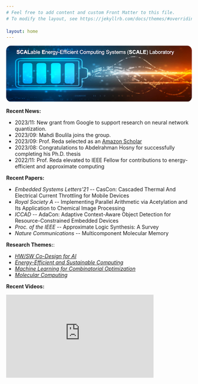 ```yaml
---
# Feel free to add content and custom Front Matter to this file.
# To modify the layout, see https://jekyllrb.com/docs/themes/#overriding-theme-defaults

layout: home
---
```

![](logo.png)

**Recent News:**

*   2023/11: New grant from Google to support research on neural network quantization.
*   2023/09: Mahdi Boulila joins the group.
* 	2023/09: Prof. Reda selected as an [Amazon Scholar](https://engineering.brown.edu/news/2023-09-07/sherief-reda-joins-amazon-scholars)
* 	2023/08: Congratulations to Abdelrahman Hosny for successfully completing his Ph.D. thesis
* 	2022/11: Prof. Reda elevated to IEEE Fellow for contributions to energy-efficient and approximate computing

**Recent Papers:**

* _Embedded Systems Letters'21_ -- CasCon: Cascaded Thermal And Electrical Current Throttling for Mobile Devices
* _Royal Society A_ -- Implementing Parallel Arithmetic via Acetylation and Its Application to Chemical Image Processing
* _ICCAD_ -- AdaCon: Adaptive Context-Aware Object Detection for Resource-Constrained Embedded Devices
* _Proc. of the IEEE_ -- Approximate Logic Synthesis: A Survey
* _Nature Communications_ -- Multicomponent Molecular Memory

**Research Themes:**: 

* _[HW/SW Co-Design for AI](projects.markdown)_
* _[Energy-Efficient and Sustainable Computing](projects.markdown)_
* _[Machine Learning for Combinatorial Optimization](projects.markdown)_
* _[Molecular Computing](projects.markdown)_


**Recent Videos:**

<iframe width="400" height="225" src="https://www.youtube.com/embed/videoseries?list=PLk3xzvxwG7ZZK2A6xth1HTzpYE9OgPpZp" title="YouTube video player" frameborder="0" allow="accelerometer; autoplay; clipboard-write; encrypted-media; gyroscope; picture-in-picture" allowfullscreen></iframe>





